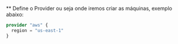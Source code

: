 
** Define o Provider ou seja onde iremos criar as máquinas, exemplo abaixo:

```tf
provider "aws" {
  region = "us-east-1"
}
```